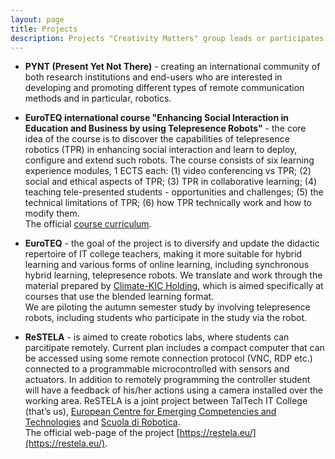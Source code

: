 ```yaml
---
layout: page
title: Projects
description: Projects "Creativity Matters" group leads or participates in
---
```


+ **PYNT (Present Yet Not There)** -  creating an international community of both research institutions and end-users who are interested in developing and promoting different types of remote communication methods and in particular, robotics.

+ **EuroTEQ international course "Enhancing Social Interaction in Education and Business by using Telepresence Robots"** - the core idea of the course is to discover the capabilities of telepresence robotics (TPR) in enhancing social interaction and learn to deploy, configure and extend such robots. The course consists of six learning experience modules, 1 ECTS each: (1) video conferencing vs TPR; (2) social and ethical aspects of TPR; (3) TPR in collaborative learning; (4) teaching tele-presented students - opportunities and challenges; (5) the technical limitations of TPR; (6) how TPR technically work and how to modify them.\
The official [course curriculum](documents/Enhancing-Social-Interaction-in-Education-and-Business-by-using-Telepresence-Robots-ICY0032.pdf).

+ **EuroTEQ** - the goal of the project is to diversify and update the didactic repertoire of IT college teachers, making it more suitable for hybrid learning and various forms of online learning, including synchronous hybrid learning, telepresence robots.  We translate and work through the material prepared by [Climate-KIC Holding](https://www.climate-kic.org/), which is aimed specifically at courses that use the blended learning format.\
We are piloting the autumn semester study by involving telepresence robots, including students who participate in the study via the robot.

+ **ReSTELA** - is aimed to create robotics labs, where students can parcitipate remotely. Current plan includes a compact computer that can be accessed using some remote connection protocol (VNC, RDP etc.) connected to a programmable microcontrolled with sensors and actuators. In addition to remotely programming the controller student will have a feedback of his/her actions using a camera installed over the working area.
ReSTELA is a joint project between TalTech IT College (that’s us), [European Centre for Emerging Competencies and Technologies](https://ecect.eu/) and [Scuola di Robotica](https://www.scuoladirobotica.it/en/home-eng/).\
The official web-page of the project [https://restela.eu/](https://restela.eu/).


<!-- 

***

## Code Blocks

```css
#header h1 { 
  color: #fff;
  margin-bottom: 1.5em; 
}

.author-avatar {
  border-radius: 5px;
  display: block;
  height: 60px;   
  margin-right: 30px;
  width: 60px;
}
```

```javascript
// Simple map
var map;
function initMap() {
  map = new google.maps.Map(document.getElementById('map'), {
    center: {lat: -34.397, lng: 150.644},
    zoom: 8
  });
}
```

```json
{"menu": {
  "id": "file",
  "value": "File",
  "popup": {
    "menuitem": [
      {"value": "New", "onclick": "CreateNewDoc()"},
      {"value": "Open", "onclick": "OpenDoc()"},
      {"value": "Close", "onclick": "CloseDoc()"}
    ]
  }
}}
```

```yml
sass:
  input_file: sass/main.scss.njk
  output_file: assets/css/main.css
  indentWidth: 4
  outputStyle: nested
  precision: 10
```

```
No language indicated, so no syntax highlighting. 
```

Inline `code` has `back-ticks around` it.

## Videos

<iframe src="https://player.vimeo.com/video/153339497?byline=0" width="500" height="281" frameborder="0" webkitallowfullscreen mozallowfullscreen allowfullscreen></iframe>

[Terraforming](https://vimeo.com/153339497) from [Studio Swine](https://vimeo.com/studioswine) on [Vimeo](https://vimeo.com)

## Full Width Image

Images work too! Already know the URL of the image you want to include in your article? Simply paste it in like this to make it show up:

{% include image_full.html imageurl="/images/apple-watch-in-car.jpg" title="Apple" caption="This is the caption" %}

Lorem ipsum dolor sit amet, `consectetuer adipiscing` elit. Morbi commodo, ipsum sed pharetra gravida, orci magna rhoncus neque, id pulvinar odio lorem non turpis. Nullam sit amet enim. Suspendisse id velit vitae ligula volutpat condimentum. Aliquam erat volutpat. Sed quis velit. Nulla facilisi. Nulla libero.

## Regular Image

{% include image_caption.html imageurl="/images/apple-watch-in-car.jpg" title="Apple Super" caption="This is the caption" %}

Lorem ipsum dolor sit amet, `consectetuer adipiscing` elit. Morbi commodo, ipsum sed pharetra gravida, orci magna rhoncus neque, id pulvinar odio lorem non turpis. Nullam sit amet enim. Suspendisse id velit vitae ligula volutpat condimentum. Aliquam erat volutpat. Sed quis velit. Nulla facilisi. Nulla libero. Lorem ipsum dolor sit amet, `consectetuer adipiscing` elit. Morbi commodo, ipsum sed pharetra gravida, orci magna rhoncus neque, id pulvinar odio lorem non turpis. Nullam sit amet enim. Suspendisse id velit vitae ligula volutpat condimentum. Aliquam erat volutpat. Sed quis velit. Nulla facilisi. Nulla libero.

## Lists

Here is an unordered list of items, typically rendered as a bulleted list:

+ Donec non tortor in arcu mollis feugiat
+ Lorem ipsum dolor sit amet, consectetuer adipiscing elit
+ Donec id eros eget quam aliquam gravida
+ Vivamus convallis urna id felis
+ Nulla porta tempus sapien

Here is an ordered list of items, typically rendered as a numbered list:

1. Donec non tortor in arcu mollis feugiat
2. Lorem ipsum dolor sit amet, consectetuer adipiscing elit
3. Donec id eros eget quam aliquam gravida
4. Vivamus convallis urna id felis
5. Nulla porta tempus sapien

### Tables

| Title | Title |
| ------| ----- |
| Text  | Text  |
| Text  | Text  |
| Text  | Text  | -->